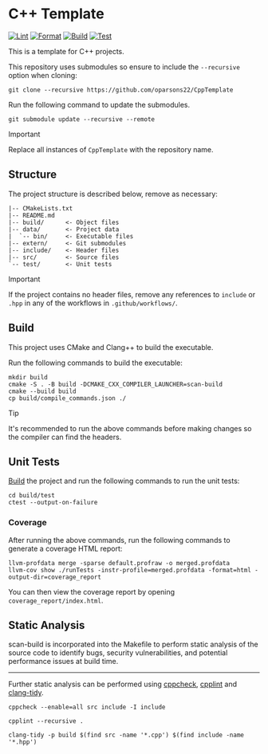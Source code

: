 # C++ Template

[![Lint](https://github.com/oparsons22/CppTemplate/actions/workflows/lint.yml/badge.svg)](https://github.com/oparsons22/CppTemplate/actions/workflows/lint.yml)
[![Format](https://github.com/oparsons22/CppTemplate/actions/workflows/format.yml/badge.svg)](https://github.com/oparsons22/CppTemplate/actions/workflows/format.yml)
[![Build](https://github.com/oparsons22/CppTemplate/actions/workflows/build.yml/badge.svg)](https://github.com/oparsons22/CppTemplate/actions/workflows/build.yml)
[![Test](https://github.com/oparsons22/CppTemplate/actions/workflows/test.yml/badge.svg)](https://github.com/oparsons22/CppTemplate/actions/workflows.test.yml)

This is a template for C++ projects.

This repository uses submodules so ensure to include the `--recursive` option when cloning:

```shell
git clone --recursive https://github.com/oparsons22/CppTemplate
```

Run the following command to update the submodules.

```shell
git submodule update --recursive --remote
```

> [!important]
> Replace all instances of `CppTemplate` with the repository name.

## Structure

The project structure is described below, remove as necessary:

```text
|-- CMakeLists.txt
|-- README.md
|-- build/      <- Object files
|-- data/       <- Project data
|  `-- bin/     <- Executable files
|-- extern/     <- Git submodules
|-- include/    <- Header files
|-- src/        <- Source files
`-- test/       <- Unit tests
```

> [!important]
> If the project contains no header files, remove any references to `include` or `.hpp` in any of the workflows in `.github/workflows/`.

## Build

This project uses CMake and Clang++ to build the executable.

Run the following commands to build the executable:

``` shell
mkdir build
cmake -S . -B build -DCMAKE_CXX_COMPILER_LAUNCHER=scan-build
cmake --build build
cp build/compile_commands.json ./ 
```

> [!tip]
> It's recommended to run the above commands before making changes so the compiler can find the headers.

## Unit Tests

[Build](#build) the project and run the following commands to run the unit tests:

```shell
cd build/test
ctest --output-on-failure
```

### Coverage

After running the above commands, run the following commands to generate a coverage HTML report:

```shell
llvm-profdata merge -sparse default.profraw -o merged.profdata
llvm-cov show ./runTests -instr-profile=merged.profdata -format=html -output-dir=coverage_report
```

You can then view the coverage report by opening `coverage_report/index.html`.

## Static Analysis

scan-build is incorporated into the Makefile to perform static analysis of the source code to identify bugs, security vulnerabilities, and potential performance issues at build time.

---

Further static analysis can be performed using [cppcheck](https://sourceforge.net/projects/cppcheck/), [cpplint](https://github.com/cpplint/cpplint) and [clang-tidy](https://clang.llvm.org/extra/clang-tidy/).

``` shell
cppcheck --enable=all src include -I include
```

``` shell
cpplint --recursive .
```

```shell
clang-tidy -p build $(find src -name '*.cpp') $(find include -name '*.hpp')
```
